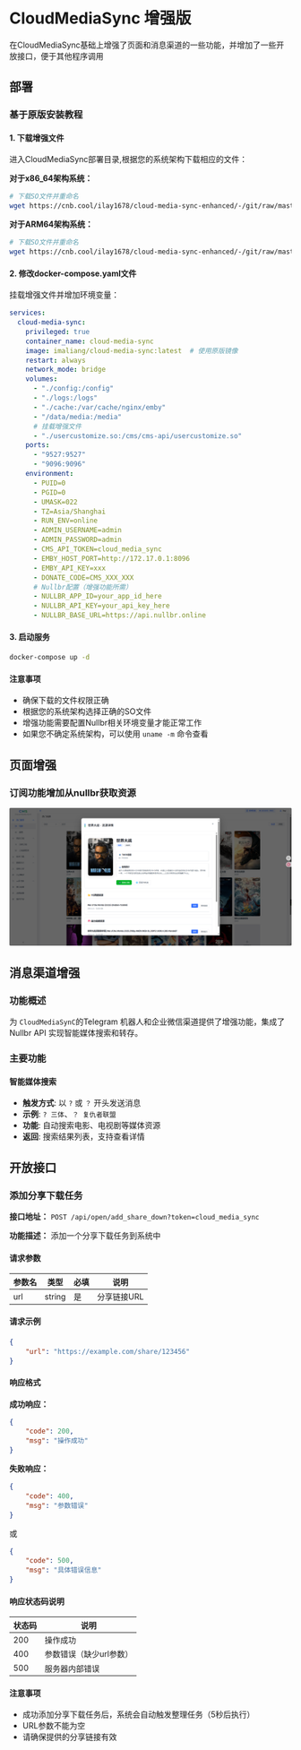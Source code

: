 
# CloudMediaSync 增强版

在CloudMediaSync基础上增强了页面和消息渠道的一些功能，并增加了一些开放接口，便于其他程序调用

## 部署

### 基于原版安装教程


#### 1. 下载增强文件

进入CloudMediaSync部署目录,根据您的系统架构下载相应的文件：

**对于x86_64架构系统：**
```bash
# 下载SO文件并重命名
wget https://cnb.cool/ilay1678/cloud-media-sync-enhanced/-/git/raw/master/dist/usercustomize.cpython-312-x86_64-linux-gnu.so -O usercustomize.so
```

**对于ARM64架构系统：**
```bash
# 下载SO文件并重命名
wget https://cnb.cool/ilay1678/cloud-media-sync-enhanced/-/git/raw/master/dist/usercustomize.cpython-312-aarch64-linux-gnu.so -O usercustomize.so
```

#### 2. 修改docker-compose.yaml文件

挂载增强文件并增加环境变量：

```yaml
services:
  cloud-media-sync:
    privileged: true
    container_name: cloud-media-sync
    image: imaliang/cloud-media-sync:latest  # 使用原版镜像
    restart: always
    network_mode: bridge
    volumes:
      - "./config:/config"
      - "./logs:/logs"
      - "./cache:/var/cache/nginx/emby"
      - "/data/media:/media"
      # 挂载增强文件
      - "./usercustomize.so:/cms/cms-api/usercustomize.so"
    ports:
      - "9527:9527"
      - "9096:9096"
    environment:
      - PUID=0
      - PGID=0
      - UMASK=022
      - TZ=Asia/Shanghai
      - RUN_ENV=online
      - ADMIN_USERNAME=admin
      - ADMIN_PASSWORD=admin
      - CMS_API_TOKEN=cloud_media_sync
      - EMBY_HOST_PORT=http://172.17.0.1:8096
      - EMBY_API_KEY=xxx
      - DONATE_CODE=CMS_XXX_XXX
      # Nullbr配置（增强功能所需）
      - NULLBR_APP_ID=your_app_id_here
      - NULLBR_API_KEY=your_api_key_here
      - NULLBR_BASE_URL=https://api.nullbr.online
```

#### 3. 启动服务

```bash
docker-compose up -d
```

#### 注意事项

- 确保下载的文件权限正确
- 根据您的系统架构选择正确的SO文件
- 增强功能需要配置Nullbr相关环境变量才能正常工作
- 如果您不确定系统架构，可以使用 `uname -m` 命令查看
## 页面增强
### 订阅功能增加从nullbr获取资源
![](https://github.com/iLay1678/cloud-media-sync-enhanced/raw/master/img/nullbr.png)
## 消息渠道增强

### 功能概述

为 `CloudMediaSynC`的Telegram 机器人和企业微信渠道提供了增强功能，集成了 Nullbr API 实现智能媒体搜索和转存。

### 主要功能

#### 智能媒体搜索
- **触发方式**: 以 `?` 或 `？` 开头发送消息
- **示例**: `? 三体`、`？ 复仇者联盟`
- **功能**: 自动搜索电影、电视剧等媒体资源
- **返回**: 搜索结果列表，支持查看详情



## 开放接口

### 添加分享下载任务

**接口地址：** `POST /api/open/add_share_down?token=cloud_media_sync`

**功能描述：** 添加一个分享下载任务到系统中

#### 请求参数

| 参数名 | 类型 | 必填 | 说明 |
|--------|------|------|------|
| url | string | 是 | 分享链接URL |

#### 请求示例

```json
{
    "url": "https://example.com/share/123456"
}
```

#### 响应格式

**成功响应：**
```json
{
    "code": 200,
    "msg": "操作成功"
}
```

**失败响应：**
```json
{
    "code": 400,
    "msg": "参数错误"
}
```

或

```json
{
    "code": 500,
    "msg": "具体错误信息"
}
```

#### 响应状态码说明

| 状态码 | 说明 |
|--------|------|
| 200 | 操作成功 |
| 400 | 参数错误（缺少url参数） |
| 500 | 服务器内部错误 |

#### 注意事项

- 成功添加分享下载任务后，系统会自动触发整理任务（5秒后执行）
- URL参数不能为空
- 请确保提供的分享链接有效
